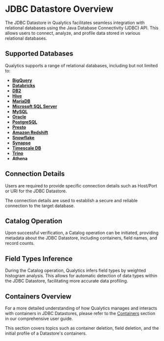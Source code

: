 # JDBC Datastore Overview

The JDBC Datastore in Qualytics facilitates seamless integration with relational databases using the Java Database Connectivity (JDBC) API. 
This allows users to connect, analyze, and profile data stored in various relational databases. 

## Supported Databases

Qualytics supports a range of relational databases, including but not limited to:

- [**BigQuery**](../datastores/bigquery.md)
- [**Databricks**](../datastores/databricks.md)
- [**DB2**](../datastores/db2.md)
- [**Hive**](../datastores/hive.md)
- [**MariaDB**](../datastores/maria-db.md)
- [**Microsoft SQL Server**](../datastores/microsoft-sql-server.md)
- [**MySQL**](../datastores/mysql.md)
- [**Oracle**](../datastores/oracle.md)
- [**PostgreSQL**](../datastores/postgresql.md)
- [**Presto**](../datastores/presto.md)
- [**Amazon Redshift**](../datastores/redshift.md)
- [**Snowflake**](../datastores/snowflake.md)
- [**Synapse**](../datastores/synapse.md)
- [**Timescale DB**](../datastores/timescale-db.md)
- [**Trino**](../datastores/trino.md)
- **Athena**


##  Connection Details

Users are required to provide specific connection details such as Host/Port or URI for the JDBC Datastore.

The connection details are used to establish a secure and reliable connection to the target database.


## Catalog Operation

Upon successful verification, a Catalog operation can be initiated, providing metadata about the JDBC Datastore, including containers, field names, and record counts.

## Field Types Inference

During the Catalog operation, Qualytics infers field types by weighted histogram analysis.
This allows for automatic detection of data types within the JDBC Datastore, facilitating more accurate data profiling.

## Containers Overview

For a more detailed understanding of how Qualytics manages and interacts with containers in JDBC Datastores, please refer to the [Containers](/userguide/container/what-is-container) section in our comprehensive user guide. 

This section covers topics such as container deletion, field deletion, and the initial profile of a Datastore's containers.

